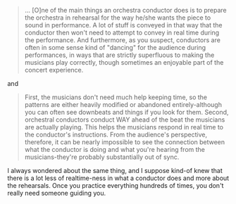 > ... [O]ne of the main things an orchestra conductor does is to prepare the orchestra in rehearsal for the way he/she wants the piece to sound in performance. A lot of stuff is conveyed in that way that the conductor then won't need to attempt to convey in real time during the performance. And furthermore, as you suspect, conductors are often in some sense kind of "dancing" for the audience during performances, in ways that are strictly superfluous to making the musicians play correctly, though sometimes an enjoyable part of the concert experience.

and

> First, the musicians don't need much help keeping time, so the patterns are either heavily modified or abandoned entirely-although you can often see downbeats and things if you look for them. Second, orchestral conductors conduct WAY ahead of the beat the musicians are actually playing. This helps the musicians respond in real time to the conductor's instructions. From the audience's perspective, therefore, it can be nearly impossible to see the connection between what the conductor is doing and what you're hearing from the musicians-they're probably substantially out of sync.

I always wondered about the same thing, and I suppose kind-of knew that there is a lot less of realtime-ness in what a conductor does and more about the rehearsals. Once you practice everything hundreds of times, you don't really need someone guiding you.
